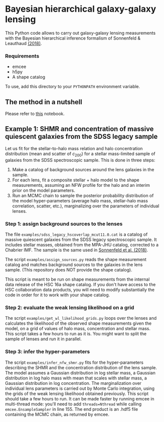 # Bayesian hierarchical galaxy-galaxy lensing

This Python code allows to carry out galaxy-galaxy lensing measurements with the Bayesian hierarchical inference formalism of Sonnenfeld & Leauthaud [(2018)](https://ui.adsabs.harvard.edu/abs/2018MNRAS.477.5460S/abstract).

### Requirements
- emcee
- h5py
- A shape catalog

To use, add this directory to your `PYTHONPATH` environment variable.

## The method in a nutshell

Please refer to [this](method_description.ipynb) notebook.

## Example 1: SHMR and concentration of massive quiescent galaxies from the SDSS legacy sample

Let us fit for the stellar-to-halo mass relation and halo concentration distribution (mean and scatter of $c_{200}$) for a stellar mass-limited sample of galaxies from the SDSS spectroscopic sample.
This is done in three steps: 
1. Make a catalog of background sources around the lens galaxies in the sample.
2. For each lens, fit a composite stellar + halo model to the shape measurements, assuming an NFW profile for the halo and an interim prior on the model parameters.
3. Run an MCMC chain to sample the posterior probability distribution of the model hyper-parameters (average halo mass, stellar-halo mass correlation, scatter, etc.), marginalizing over the parameters of individual lenses.

### Step 1: assign background sources to the lenses

The file `examples/sdss_legacy_hscoverlap_mcut11.0.cat` is a catalog of massive quiescent galaxies from the SDSS legacy spectroscopic sample. It includes stellar masses, obtained from the MPA-JHU catalog, corrected to a Chabrier IMF. The sample is the same used in [Sonnenfeld et al. (2018)](https://arxiv.org/abs/1801.01883).

The script `examples/assign_sources.py` reads the shape measurement catalog and matches background sources to the galaxies in the lens sample. (This repository does NOT provide the shape catalog). 

This script is meant to be run on shape measurements from the internal data release of the HSC 16a shape catalog. If you don't have access to the HSC collaboration data products, you will need to modify substantially the code in order for it to work with your shape catalog.

### Step 2: evaluate the weak lensing likelihood on a grid

The script `examples/get_wl_likelihood_grids.py` loops over the lenses and calculates the likelihood of the observed shape measurements given the model, on a grid of values of halo mass, concentration and stellar mass. This script takes a few hours to run as it is. You might want to split the sample of lenses and run it in parallel.

### Step 3: infer the hyper-parameters

The script `examples/infer_nfw_shmr.py` fits for the hyper-parameters describing the SHMR and the concentration distribution of the lens sample. 
The model assumes a Gaussian distribution in log stellar mass, a Gaussian distribution in log halo mass with mean that scales with stellar mass, a Gaussian distribution in log concentration.
The marginalization over individual lens parameters is carried out by Monte Carlo integration, using the grids of the weak lensing likelihood obtained previously.
This script should take a few hours to run. It can be made faster by running emcee in multi-thread mode: you'll need to add `threads=Nthread` while calling `emcee.EnsampleSampler` in line 155. 
The end product is an .hdf5 file containing the MCMC chain, as returned by emcee.


